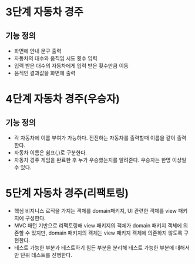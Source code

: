 # 3단계 자동차 경주 

## 기능 정의
- 화면에 안내 문구 출력
- 자동차의 대수와 움직임 시도 횟수 입력 
- 입력 받은 대수의 자동차에게 입력 받은 횟수만큼 이동
- 움직인 결과값을 화면에 출력  


# 4단계 자동차 경주(우승자)

## 기능 정의
- 각 자동차에 이름 부여가 가능하다. 전진하는 자동차를 출력할때 이름을 같이 출력한다.
- 자동차 이름은 쉼표(,)로 구분한다.
- 자동차 경주 게임을 완료한 후 누가 우승했는지를 알려준다. 우승자는 한명 이상일 수 있다.


# 5단계 자동차 경주(리팩토링)
- 핵심 비지니스 로직을 가지는 객체를 domain패키지, UI 관련한 객체를 view 패키지에 구성한다.
- MVC 패턴 기반으로 리팩토링해 view 패키지의 객체가 domain 패키지 객체에 의존할 수 있지만, domain 패키지의 객체는 view 패키지 객체에 의존하지 않도록 구현한다.
- 테스트 가능한 부분과 테스트하기 힘든 부분을 분리해 테스트 가능한 부분에 대해서만 단위 테스트를 진행한다.
